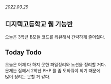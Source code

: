 ###### 2022.03.29

## 디지텍고등학교 웹 기능반
오늘은 3학년 B모듈 코드를 리뷰해서 간략하게 줄어줬다.    


## Today Todo
오늘은 어제 다 하지 못한 파일정리와 노션을 정리할 거다.      
문제는 집에서 2학년 PHP 를 좀 도와줘야 되기 때문에    
많이 정리는 못할 거 같다.

